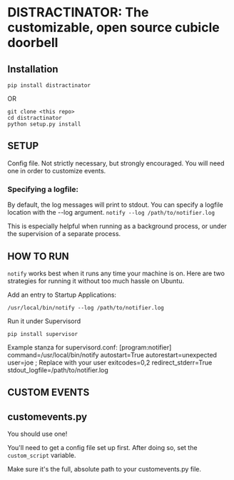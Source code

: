 # DISTRACTINATOR: The customizable, open source cubicle doorbell #

## Installation ##
    pip install distractinator

OR

    git clone <this repo>
    cd distractinator
    python setup.py install


## SETUP ##
    
Config file. Not strictly necessary, but strongly encouraged.
You will need one in order to customize events.

### Specifying a logfile: ###
By default, the log messages will print to stdout. You can specify a logfile location with the --log argument.
`notify --log /path/to/notifier.log`

This is especially helpful when running as a background process, or under the supervision of a separate process.

## HOW TO RUN ##
`notify` works best when it runs any time your machine is on. Here are two strategies for running it without too much hassle on Ubuntu.
    
Add an entry to Startup Applications:

`/usr/local/bin/notify --log /path/to/notifier.log`

Run it under Supervisord

`pip install supervisor`

Example stanza for supervisord.conf:
    [program:notifier]
    command=/usr/local/bin/notify
    autostart=True
    autorestart=unexpected
    user=joe ; Replace with your user
    exitcodes=0,2
    redirect_stderr=True
    stdout_logfile=/path/to/notifier.log

## CUSTOM EVENTS ##

customevents.py
---------------
You should use one!

You'll need to get a config file set up first. After doing so, set the `custom_script` variable. 

Make sure it's the full, absolute path to your customevents.py file.

